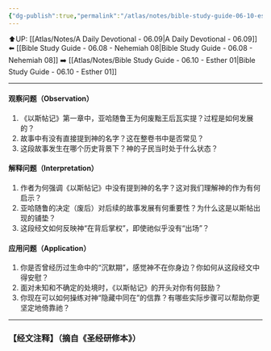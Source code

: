 ```yaml
---
{"dg-publish":true,"permalink":"/atlas/notes/bible-study-guide-06-10-esther-01/"}
---
```


⬆️UP: [[Atlas/Notes/A Daily Devotional - 06.09\|A Daily Devotional - 06.09]]
⬅️ [[Bible Study Guide - 06.08 - Nehemiah 08\|Bible Study Guide - 06.08 - Nehemiah 08]]
➡️ [[Atlas/Notes/Bible Study Guide - 06.10 - Esther 01\|Bible Study Guide - 06.10 - Esther 01]] 

---

#### 观察问题（Observation）
1. 《以斯帖记》第一章中，亚哈随鲁王为何废黜王后瓦实提？过程是如何发展的？
2. 故事中有没有直接提到神的名字？这在整卷书中是否常见？
3. 这段故事发生在哪个历史背景下？神的子民当时处于什么状态？

#### 解释问题（Interpretation）
1. 作者为何强调《以斯帖记》中没有提到神的名字？这对我们理解神的作为有何启示？
2. 亚哈随鲁的决定（废后）对后续的故事发展有何重要性？为什么这是以斯帖出现的铺垫？
3. 这段经文如何反映神“在背后掌权”，即使祂似乎没有“出场”？

#### 应用问题（Application）

1. 你是否曾经历过生命中的“沉默期”，感觉神不在你身边？你如何从这段经文中得安慰？
2. 面对未知和不确定的处境时，《以斯帖记》的开头对你有何鼓励？
3. 你现在可以如何操练对神“隐藏中同在”的信靠？有哪些实际步骤可以帮助你更坚定地倚靠祂？


---
### 【经文注释】（摘自《圣经研修本》）

